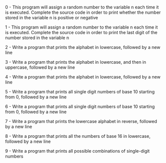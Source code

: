 0 - This program will assign a random number to the variable n each time it is executed. Complete the source code in order to print whether the number stored in the variable n is positive or negative

1 - This program will assign a random number to the variable n each time it is executed. Complete the source code in order to print the last digit of the number stored in the variable n

2 - Write a program that prints the alphabet in lowercase, followed by a new line

3 - Write a program that prints the alphabet in lowercase, and then in uppercase, followed by a new line

4 - Write a program that prints the alphabet in lowercase, followed by a new line

5 - Write a program that prints all single digit numbers of base 10 starting from 0, followed by a new line

6 - Write a program that prints all single digit numbers of base 10 starting from 0, followed by a new line

7 - Write a program that prints the lowercase alphabet in reverse, followed by a new line

8 - Write a program that prints all the numbers of base 16 in lowercase, followed by a new line

9 - Write a program that prints all possible combinations of single-digit numbers

